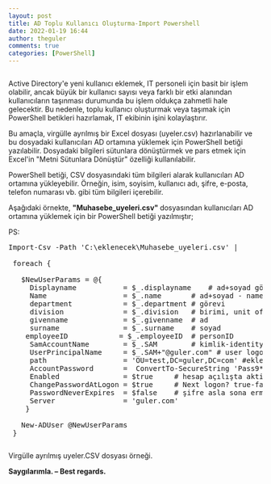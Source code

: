 ```yaml
---
layout: post
title: AD Toplu Kullanıcı Oluşturma-Import Powershell
date: 2022-01-19 16:44
author: theguler
comments: true
categories: [PowerShell]
---
```

<!-- wp:image {"id":1087,"sizeSlug":"large","linkDestination":"none"} -->
<figure class="wp-block-image size-large"><img src="https://theguler.wordpress.com/wp-content/uploads/2022/01/add-1.webp?w=719" alt="" class="wp-image-1087" /></figure>
<!-- /wp:image -->

<!-- wp:paragraph -->
<p>Active Directory'e yeni kullanıcı eklemek, IT personeli için basit bir işlem olabilir, ancak büyük bir kullanıcı sayısı veya farklı bir etki alanından kullanıcıların taşınması durumunda bu işlem oldukça zahmetli hale gelecektir. Bu nedenle, toplu kullanıcı oluşturmak veya taşımak için PowerShell betikleri hazırlamak, IT ekibinin işini kolaylaştırır.</p>
<!-- /wp:paragraph -->

<!-- wp:paragraph -->
<p>Bu amaçla, virgülle ayrılmış bir Excel dosyası (uyeler.csv) hazırlanabilir ve bu dosyadaki kullanıcıları AD ortamına yüklemek için PowerShell betiği yazılabilir. Dosyadaki bilgileri sütunlara dönüştürmek ve pars etmek için Excel'in "Metni Sütunlara Dönüştür" özelliği kullanılabilir.</p>
<!-- /wp:paragraph -->

<!-- wp:paragraph -->
<p>PowerShell betiği, CSV dosyasındaki tüm bilgileri alarak kullanıcıları AD ortamına yükleyebilir. Örneğin, isim, soyisim, kullanıcı adı, şifre, e-posta, telefon numarası vb. gibi tüm bilgileri içerebilir.</p>
<!-- /wp:paragraph -->

<!-- wp:paragraph -->
<p>Aşağıdaki örnekte, <strong>"Muhasebe_uyeleri.csv" </strong>dosyasından kullanıcıları AD ortamına yüklemek için bir PowerShell betiği yazılmıştır;</p>
<!-- /wp:paragraph -->

<!-- wp:paragraph -->
<p>PS:</p>
<!-- /wp:paragraph -->

<!-- wp:preformatted -->
<pre class="wp-block-preformatted">Import-Csv -Path 'C:\eklenecek\Muhasebe_uyeleri.csv' |<br><br> foreach {<br><br>   $NewUserParams = @{<br>     Displayname           = $_.displayname    # ad+soyad görünen Displayname<br>     Name                  = $_.name       # ad+soyad - name + surname<br>     department            = $_.department # görevi<br>     division              = $_.division   # birimi, unit of job<br>     givenname             = $_.givenname  # ad<br>     surname               = $_.surname    # soyad<br>    employeeID            = $_.employeeID  # personID<br>     SamAccountName        = $_.SAM        # kimlik-identity<br>     UserPrincipalName     = $_.SAM+"@guler.com" # user logon name<br>     path                  = 'OU=test,DC=guler,DC=com' #eklenecegi OU<br>     AccountPassword       =  ConvertTo-SecureString 'Pass9*x+' -AsPlainText -Force #<br>     Enabled               = $true     # hesap açılışta aktif mi? evet-hayır<br>     ChangePasswordAtLogon = $true     # Next logon? true-false<br>     PasswordNeverExpires  = $false    # şifre asla sona ermesin? true-false<br>     Server                = 'guler.com'<br>    }<br><br>   New-ADUser @NewUserParams<br> }</pre>
<!-- /wp:preformatted -->

<!-- wp:image {"id":1103,"sizeSlug":"large","linkDestination":"none"} -->
<figure class="wp-block-image size-large"><img src="https://theguler.wordpress.com/wp-content/uploads/2022/01/sss-1.png?w=1024" alt="" class="wp-image-1103" /></figure>
<!-- /wp:image -->

<!-- wp:paragraph -->
<p>Virgülle ayrılmış uyeler.CSV dosyası örneği.</p>
<!-- /wp:paragraph -->

<!-- wp:paragraph -->
<p><strong>Saygılarımla. – Best regards.</strong></p>
<!-- /wp:paragraph -->
